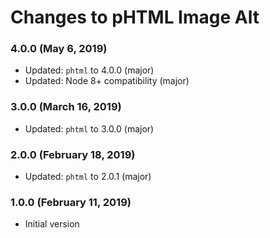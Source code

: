 # Changes to pHTML Image Alt

### 4.0.0 (May 6, 2019)

- Updated: `phtml` to 4.0.0 (major)
- Updated: Node 8+ compatibility (major)

### 3.0.0 (March 16, 2019)

- Updated: `phtml` to 3.0.0 (major)

### 2.0.0 (February 18, 2019)

- Updated: `phtml` to 2.0.1 (major)

### 1.0.0 (February 11, 2019)

- Initial version
